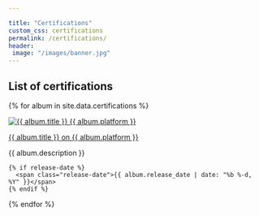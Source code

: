 ```yaml
---

title: "Certifications"
custom_css: certifications
permalink: /certifications/
header: 
 image: "/images/banner.jpg"
---
```


## List of certifications
{% for album in site.data.certifications %}
  <article>
    <a href="{{ album.url }}">
      <img src="{{ album.img }}" alt="{{ album.title }} {{ album.platform }}"/> 
      <p>{{ album.title }}
    on {{ album.platform }} </a> </p>
	<p> {{ album.description }} </p> 
	
    {% if release-date %}
      <span class="release-date">{{ album.release_date | date: "%b %-d, %Y" }}</span>
    {% endif %}
	

  </article>
{% endfor %}
 